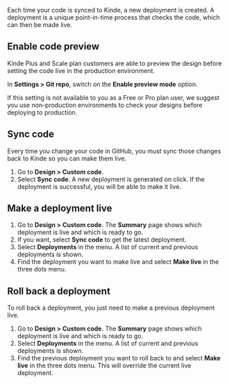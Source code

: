 
Each time your code is synced to Kinde, a new deployment is created. A deployment is a unique point-in-time process that checks the code, which can then be made live.

## Enable code preview

Kinde Plus and Scale plan customers are able to preview the design before setting the code live in the production environment.

In **Settings > Git repo**, switch on the **Enable preview mode** option.

If this setting is not available to you as a Free or Pro plan user, we suggest you use non-production environments to check your designs before deploying to production.

## Sync code

Every time you change your code in GitHub, you must sync those changes back to Kinde so you can make them live.

1. Go to **Design > Custom code**.
2. Select **Sync code**. A new deployment is generated on click. If the deployment is successful, you will be able to make it live.

## Make a deployment live

1. Go to **Design > Custom code**. The **Summary** page shows which deployment is live and which is ready to go.
2. If you want, select **Sync code** to get the latest deployment.
3. Select **Deployments** in the menu. A list of current and previous deployments is shown.
4. Find the deployment you want to make live and select **Make live** in the three dots menu.

## Roll back a deployment

To roll back a deployment, you just need to make a previous deployment live.

1. Go to **Design > Custom code**. The **Summary** page shows which deployment is live and which is ready to go.
2. Select **Deployments** in the menu. A list of current and previous deployments is shown.
3. Find the previous deployment you want to roll back to and select **Make live** in the three dots menu. This will override the current live deployment.

